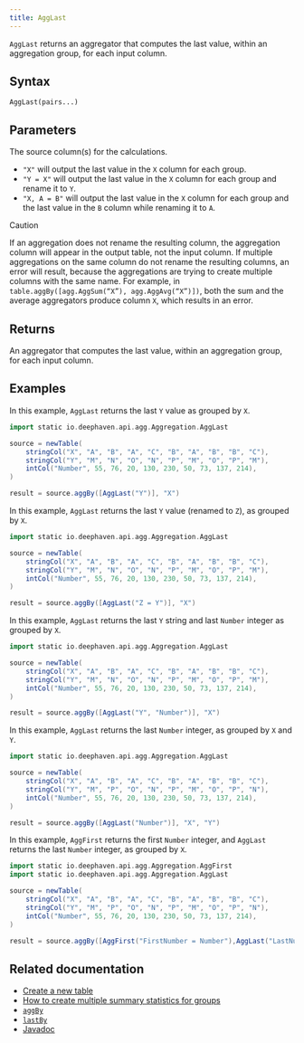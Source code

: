 ```yaml
---
title: AggLast
---
```


`AggLast` returns an aggregator that computes the last value, within an aggregation group, for each input column.

## Syntax

```
AggLast(pairs...)
```

## Parameters

<ParamTable>
<Param name="pairs" type="String...">

The source column(s) for the calculations.

- `"X"` will output the last value in the `X` column for each group.
- `"Y = X"` will output the last value in the `X` column for each group and rename it to `Y`.
- `"X, A = B"` will output the last value in the `X` column for each group and the last value in the `B` column while renaming it to `A`.

</Param>
</ParamTable>

> [!CAUTION]
> If an aggregation does not rename the resulting column, the aggregation column will appear in the output table, not the input column. If multiple aggregations on the same column do not rename the resulting columns, an error will result, because the aggregations are trying to create multiple columns with the same name. For example, in `table.aggBy([agg.AggSum(“X”), agg.AggAvg(“X”)])`, both the sum and the average aggregators produce column `X`, which results in an error.

## Returns

An aggregator that computes the last value, within an aggregation group, for each input column.

## Examples

In this example, `AggLast` returns the last `Y` value as grouped by `X`.

```groovy order=source,result
import static io.deephaven.api.agg.Aggregation.AggLast

source = newTable(
    stringCol("X", "A", "B", "A", "C", "B", "A", "B", "B", "C"),
    stringCol("Y", "M", "N", "O", "N", "P", "M", "O", "P", "M"),
    intCol("Number", 55, 76, 20, 130, 230, 50, 73, 137, 214),
)

result = source.aggBy([AggLast("Y")], "X")
```

In this example, `AggLast` returns the last `Y` value (renamed to `Z`), as grouped by `X`.

```groovy order=source,result
import static io.deephaven.api.agg.Aggregation.AggLast

source = newTable(
    stringCol("X", "A", "B", "A", "C", "B", "A", "B", "B", "C"),
    stringCol("Y", "M", "N", "O", "N", "P", "M", "O", "P", "M"),
    intCol("Number", 55, 76, 20, 130, 230, 50, 73, 137, 214),
)

result = source.aggBy([AggLast("Z = Y")], "X")
```

In this example, `AggLast` returns the last `Y` string and last `Number` integer as grouped by `X`.

```groovy order=source,result
import static io.deephaven.api.agg.Aggregation.AggLast

source = newTable(
    stringCol("X", "A", "B", "A", "C", "B", "A", "B", "B", "C"),
    stringCol("Y", "M", "N", "O", "N", "P", "M", "O", "P", "M"),
    intCol("Number", 55, 76, 20, 130, 230, 50, 73, 137, 214),
)

result = source.aggBy([AggLast("Y", "Number")], "X")
```

In this example, `AggLast` returns the last `Number` integer, as grouped by `X` and `Y`.

```groovy order=source,result
import static io.deephaven.api.agg.Aggregation.AggLast

source = newTable(
    stringCol("X", "A", "B", "A", "C", "B", "A", "B", "B", "C"),
    stringCol("Y", "M", "P", "O", "N", "P", "M", "O", "P", "N"),
    intCol("Number", 55, 76, 20, 130, 230, 50, 73, 137, 214),
)

result = source.aggBy([AggLast("Number")], "X", "Y")
```

In this example, `AggFirst` returns the first `Number` integer, and `AggLast` returns the last `Number` integer, as grouped by `X`.

```groovy order=source,result
import static io.deephaven.api.agg.Aggregation.AggFirst
import static io.deephaven.api.agg.Aggregation.AggLast

source = newTable(
    stringCol("X", "A", "B", "A", "C", "B", "A", "B", "B", "C"),
    stringCol("Y", "M", "P", "O", "N", "P", "M", "O", "P", "N"),
    intCol("Number", 55, 76, 20, 130, 230, 50, 73, 137, 214),
)

result = source.aggBy([AggFirst("FirstNumber = Number"),AggLast("LastNumber = Number")], "X")
```

## Related documentation

- [Create a new table](../../../how-to-guides/new-and-empty-table.md#newtable)
- [How to create multiple summary statistics for groups](../../../how-to-guides/combined-aggregations.md)
- [`aggBy`](./aggBy.md)
- [`lastBy`](./lastBy.md)
- [Javadoc](https://deephaven.io/core/javadoc/io/deephaven/api/agg/Aggregation.html#AggLast(java.lang.String...))
